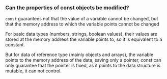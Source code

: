 ### Can the properties of const objects be modified?

`const` guarantees not that the value of a variable cannot be changed, but that the memory address to which the variable points cannot be changed

For basic data types (numbers, strings, boolean values), their values are stored at the memory address the variable points to, so it is equivalent to a constant.

But for data of reference type (mainly objects and arrays), the variable points to the memory address of the data, saving only a pointer, const can only guarantee that the pointer is fixed, as it points to the data structure is mutable, it can not control.